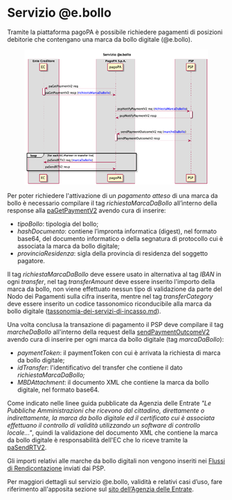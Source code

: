 # Servizio @e.bollo

Tramite la piattaforma pagoPA è possibile richiedere pagamenti di posizioni debitorie che contengano una marca da bollo digitale (@e.bollo).

<figure><img src="../.gitbook/assets/flussoMBD_EC_PSP.png" alt=""><figcaption></figcaption></figure>

Per poter richiedere l'attivazione di un _pagamento atteso_ di una marca da bollo è necessario compilare il tag _richiestaMarcaDaBollo_ all’interno della response alla [paGetPaymentV2](../appendici/primitive.md#pagetpayment-versione-2) avendo cura di inserire:

* _tipoBollo_: tipologia del bollo;
* _hashDocumento_: contiene l’impronta informatica (digest), nel formato base64, del documento informatico o della segnatura di protocollo cui è associata la marca da bollo digitale;
* _provinciaResidenza_: sigla della provincia di residenza del soggetto pagatore.

Il tag _richiestaMarcaDaBollo_ deve essere usato in alternativa al tag _IBAN_ in ogni _transfer_, nel tag _transferAmount_ deve essere inserito l'importo della marca da bollo, non viene effettuato nessun tipo di validazione da parte del Nodo dei Pagamenti sulla cifra inserita, mentre nel tag _transferCategory_ deve essere inserito un codice tassonomico riconducibile alla marca da bollo digitale ([tassonomia-dei-servizi-di-incasso.md](tassonomia-dei-servizi-di-incasso.md "mention")).

Una volta conclusa la transazione di pagamento il PSP deve compilare il tag _marcheDaBollo_ all'interno della request della [sendPaymentOutcomeV2](../appendici/primitive.md#sendpaymentoutcome-versione-2) avendo cura di inserire per ogni marca da bollo digitale (tag _marcaDaBollo_):

* _paymentToken_: il paymentToken con cui è arrivata la richiesta di marca da bollo digitale;
* _idTransfer_: l'identificativo del transfer che contiene il dato _richiestaMarcaDaBollo;_
* _MBDAttachment_: il documento XML che contiene la marca da bollo digitale, nel formato base64.

Come indicato nelle linee guida pubblicate da Agenzia delle Entrate _"Le Pubbliche Amministrazioni che ricevono dal cittadino, direttamente o indirettamente, la marca da bollo digitale ed il certificato cui è associata effettuano il controllo di validità utilizzando un software di controllo locale..."_, quindi la validazione del documento XML che contiene la marca da bollo digitale è responsabilità dell'EC che lo riceve tramite la [paSendRTV2](../appendici/primitive.md#pasendrt-versione-2).

Gli importi relativi alle marche da bollo digitali non vengono inseriti nei [Flussi di Rendicontazione](../specifiche-attuative-del-nodo-dei-pagamenti-spc/funzionamento-generale/rendicontazione-e-cashflow.md) inviati dai PSP.

Per maggiori dettagli sul servizio @e.bollo, validità e relativi casi d’uso, fare riferimento all'apposita sezione sul [sito dell’Agenzia delle Entrate](https://www.agenziaentrate.gov.it/portale/web/guest/schede/pagamenti/imposta-di-bollo-per-le-istanze-trasmesse-alla-pa-ebollo-cittadini/che-cose-cittadini).
